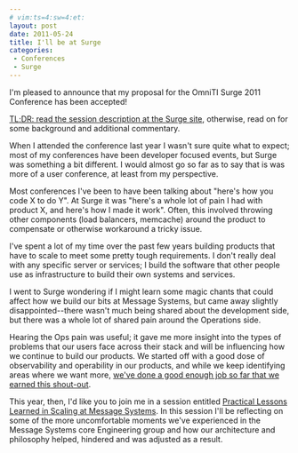 ```yaml
---
# vim:ts=4:sw=4:et:
layout: post
date: 2011-05-24
title: I'll be at Surge
categories:
 - Conferences
 - Surge
---
```


I'm pleased to announce that my proposal for the OmniTI Surge 2011
Conference has been accepted!

[TL;DR: read the session description at the Surge site][sess],
otherwise, read on for some background and additional commentary.

<!--more-->

When I attended the conference last year I wasn't sure quite what to
expect; most of my conferences have been developer focused events, but
Surge was something a bit different.  I would almost go so far as to say
that is was more of a user conference, at least from my perspective.

Most conferences I've been to have been talking about "here's how you
code X to do Y".  At Surge it was "here's a whole lot of pain I had with
product X, and here's how I made it work".  Often, this involved
throwing other components (load balancers, memcache) around the product
to compensate or otherwise workaround a tricky issue.

I've spent a lot of my time over the past few years building products
that have to scale to meet some pretty tough requirements.  I don't
really deal with any specific server or services; I build the software
that other people use as infrastructure to build their own systems and
services.

I went to Surge wondering if I might learn some magic chants that could
affect how we build our bits at Message Systems, but came away slightly
disappointed--there wasn't much being shared about the development side,
but there was a whole lot of shared pain around the Operations side.

Hearing the Ops pain was useful; it gave me more insight into the
types of problems that our users face across their stack and will be
influencing how we continue to build our products.  We started off with
a good dose of observability and operability in our products, and while
we keep identifying areas where we want more, [we've done a good enough
job so far that we earned this shout-out][ywahusty].

This year, then, I'd like you to join me in a session entitled
[Practical Lessons Learned in Scaling at Message Systems][sess].  In
this session I'll be reflecting on some of the more uncomfortable
moments we've experienced in the Message Systems core Engineering group
and how our architecture and philosophy helped, hindered and was
adjusted as a result.

[sess]: http://omniti.com/surge/2011/speakers/wez-furlong
[ywahusty]: http://lethargy.org/~jesus/writes/ywahusty

